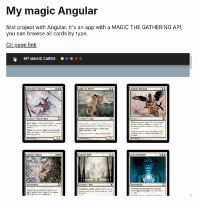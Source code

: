 # My magic Angular
first project with Angular. It's an app with a MAGIC THE GATHERING API, 
you can browse all cards by type. 

[Git page link](https://socalloff.github.io/My-Magic-Angular/www/)

![My Magic gif](MyMagic.gif)

